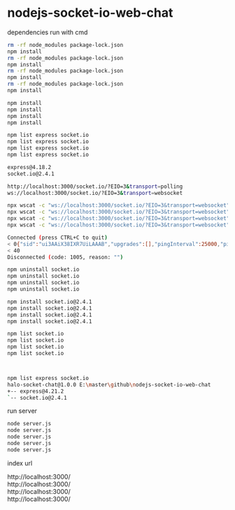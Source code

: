 # nodejs-socket-io-web-chat

dependencies
run with cmd
```bash
rm -rf node_modules package-lock.json
npm install
rm -rf node_modules package-lock.json
npm install
rm -rf node_modules package-lock.json
npm install
rm -rf node_modules package-lock.json
npm install

npm install
npm install
npm install
npm install

npm list express socket.io
npm list express socket.io
npm list express socket.io
npm list express socket.io

express@4.18.2
socket.io@2.4.1

```

```bash
http://localhost:3000/socket.io/?EIO=3&transport=polling
ws://localhost:3000/socket.io/?EIO=3&transport=websocket
```

```bash
npx wscat -c "ws://localhost:3000/socket.io/?EIO=3&transport=websocket"
npx wscat -c "ws://localhost:3000/socket.io/?EIO=3&transport=websocket"
npx wscat -c "ws://localhost:3000/socket.io/?EIO=3&transport=websocket"
npx wscat -c "ws://localhost:3000/socket.io/?EIO=3&transport=websocket"

Connected (press CTRL+C to quit)
< 0{"sid":"ui3AAiX38IXR7UiLAAAB","upgrades":[],"pingInterval":25000,"pingTimeout":20000}
< 40
Disconnected (code: 1005, reason: "")


```



```bash
npm uninstall socket.io
npm uninstall socket.io
npm uninstall socket.io
npm uninstall socket.io

npm install socket.io@2.4.1
npm install socket.io@2.4.1
npm install socket.io@2.4.1
npm install socket.io@2.4.1

npm list socket.io
npm list socket.io
npm list socket.io
npm list socket.io



npm list express socket.io
halo-socket-chat@1.0.0 E:\master\github\nodejs-socket-io-web-chat
+-- express@4.21.2
`-- socket.io@2.4.1


```

run server
```bash
node server.js
node server.js
node server.js
node server.js
node server.js
```

index url

http://localhost:3000/ <br/>
http://localhost:3000/ <br/>
http://localhost:3000/ <br/>
http://localhost:3000/ <br/>


